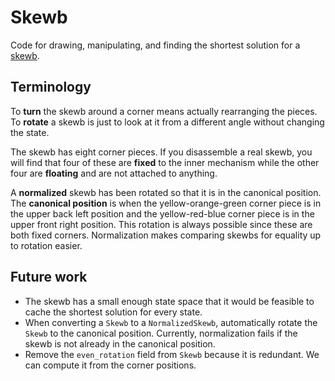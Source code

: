 Skewb
=====

Code for drawing, manipulating, and finding the shortest solution for a
[skewb](https://en.wikipedia.org/wiki/Skewb).

Terminology
-----------

To **turn** the skewb around a corner means actually rearranging the pieces. To
**rotate** a skewb is just to look at it from a different angle without changing
the state.

The skewb has eight corner pieces. If you disassemble a real skewb, you will
find that four of these are **fixed** to the inner mechanism while the other
four are **floating** and are not attached to anything.

A **normalized** skewb has been rotated so that it is in the canonical position.
The **canonical position** is when the yellow-orange-green corner piece is in
the upper back left position and the yellow-red-blue corner piece is in the
upper front right position. This rotation is always possible since these are
both fixed corners. Normalization makes comparing skewbs for equality up to
rotation easier.

Future work
-----------
- The skewb has a small enough state space that it would be feasible to cache
  the shortest solution for every state.
- When converting a `Skewb` to a `NormalizedSkewb`, automatically rotate the
  `Skewb` to the canonical position. Currently, normalization fails if the skewb
  is not already in the canonical position.
- Remove the `even_rotation` field from `Skewb` because it is redundant. We can
  compute it from the corner positions.
